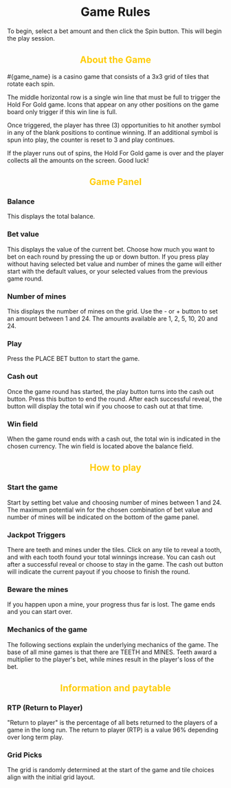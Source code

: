 # <div style="text-align: center">Game Rules</div>
To begin, select a bet amount and then click the Spin button. This will
begin the play session.

## <div style="text-align:center;color:#ffcc00">About the Game</div>

#{game_name} is a casino game that consists of a 3x3 grid of tiles that rotate each spin.

The middle horizontal row is a single win line that must be full to trigger the Hold For Gold game.
Icons that appear on any other positions on the game board only trigger if this win line is full.


Once triggered, the player has three (3) opportunities to hit another symbol in any
of the blank positions to continue winning. 
If an additional symbol is spun into play, the counter is reset to 3 and play continues.



If the player runs out of spins, the Hold For Gold game is over and the player collects all the
amounts on the screen. Good luck!


## <div style="text-align:center;color:#ffcc00">Game Panel</color>


### Balance
This displays the total balance.



### Bet value
This displays the value of the current bet. Choose how much you want
to bet on each round by pressing the up or down button. If you press play without
having selected bet value and number of mines the game will either start with
the default values, or your selected values from the previous game round.



### Number of mines
This displays the number of mines on the grid. Use the - or + button
to set an amount between 1 and 24. The amounts available are 1, 2, 5,  10, 20
and 24.



### Play
Press the PLACE BET button to start the game.


### Cash out
Once the game round has started, the play button turns into the cash out
button. Press this button to end the round. After each successful reveal, the
button will display the total win if you choose to cash out at that time.



### Win field
When the game round ends with a cash out, the total win is indicated
in the chosen currency. The win field is located above the balance field.




## <div style="text-align:center;color:#ffcc00">How to play</color>

### Start the game
Start by setting bet value and choosing
number of mines between 1 and 24. The maximum potential win for the chosen combination
of bet value and number of mines will be indicated on the bottom of the game
panel.


### Jackpot Triggers
There are teeth and mines under the tiles.
Click on any tile to reveal a tooth, and with each tooth found your total winnings
increase. You can cash out after a successful reveal or choose to stay in the
game. The cash out button will indicate the current payout if you choose to finish
the round.


### Beware the mines
If you happen upon a mine, your progress
thus far is lost. The game ends and you can start over.



### Mechanics of the game
The following sections explain the underlying mechanics of the
game. The base of all mine games is that there are TEETH and MINES. Teeth award
a multiplier to the player's bet, while mines result in the player's loss of
the bet. 


## <div style="text-align:center;color:#ffcc00">Information and paytable</color>


### RTP (Return to Player)
"Return to player" is the percentage of all bets returned to the players of
a game in the long run. The return to player (RTP) is a value 96% depending over
long term play.


### Grid Picks
The grid is randomly determined at the start
of the game and tile choices align with the initial grid layout.
<br/>
<br/>
<br/>
<br/>
<br/>
<br/>
<br/>